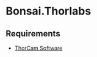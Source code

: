 # Bonsai.Thorlabs

## Requirements

- [ThorCam Software](https://www.thorlabs.com/software_pages/ViewSoftwarePage.cfm?Code=ThorCam)